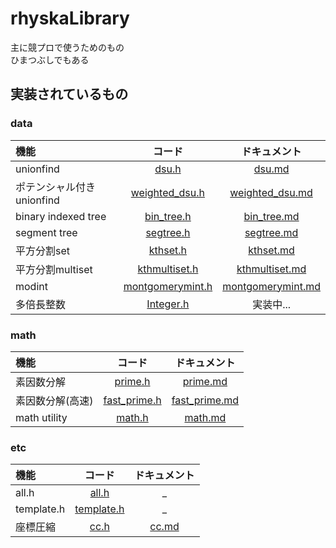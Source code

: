 # rhyskaLibrary
主に競プロで使うためのもの  
ひまつぶしでもある
## 実装されているもの
### data
|機能|コード|ドキュメント|
|:--|:--:|:--:|
|unionfind|[dsu.h](src/data/dsu.h)|[dsu.md](docs/dsu.md)|
|ポテンシャル付きunionfind|[weighted_dsu.h](src/data/weighted_dsu.h)|[weighted_dsu.md](docs/weighted_dsu.md)|
|binary indexed tree|[bin_tree.h](src/data/bin_tree.h)|[bin_tree.md](docs/bin_tree.md)|
|segment tree|[segtree.h](src/data/segtree.h)|[segtree.md](docs/segtree.md)|
|平方分割set|[kthset.h](src/data/kthset.h)|[kthset.md](docs/kthset.md)|
|平方分割multiset|[kthmultiset.h](src/data/kthmultiset.h)|[kthmultiset.md](docs/kthmultiset.md)|
|modint|[montgomerymint.h](src/data/montgomerymint.h)|[montgomerymint.md](docs/montgomerymint.md)|
|多倍長整数|[Integer.h](src/data/Integer.h)|実装中...|
### math
|機能|コード|ドキュメント|
|:--|:--:|:--:|
|素因数分解|[prime.h](src/math/prime.h)|[prime.md](docs/prime.md)|
|素因数分解(高速)|[fast_prime.h](src/math/fast_prime.h)|[fast_prime.md](docs/fast_prime.md)|
|math utility|[math.h](src/math/math.h)|[math.md](docs/math.md)|
### etc
|機能|コード|ドキュメント|
|:--|:--:|:--:|
|all.h|[all.h](src/all.h)|_|
|template.h|[template.h](src/template.h)|_|
|座標圧縮|[cc.h](src/cc.h)|[cc.md](docs/cc.md)|
